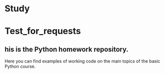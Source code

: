 # Study
# Test_for_requests
## his is the Python homework repository.
Here you can find examples of working code on the main topics of the basic Python course.
